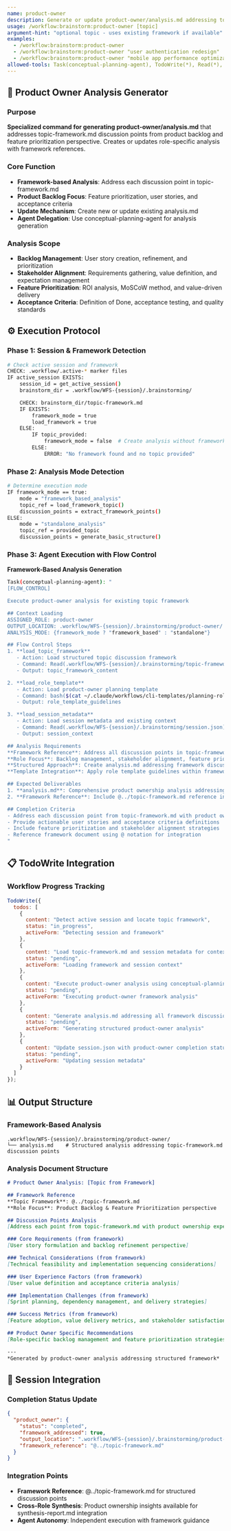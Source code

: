 ```yaml
---
name: product-owner
description: Generate or update product-owner/analysis.md addressing topic-framework discussion points
usage: /workflow:brainstorm:product-owner [topic]
argument-hint: "optional topic - uses existing framework if available"
examples:
  - /workflow:brainstorm:product-owner
  - /workflow:brainstorm:product-owner "user authentication redesign"
  - /workflow:brainstorm:product-owner "mobile app performance optimization"
allowed-tools: Task(conceptual-planning-agent), TodoWrite(*), Read(*), Write(*)
---
```


## 🎯 **Product Owner Analysis Generator**

### Purpose
**Specialized command for generating product-owner/analysis.md** that addresses topic-framework.md discussion points from product backlog and feature prioritization perspective. Creates or updates role-specific analysis with framework references.

### Core Function
- **Framework-based Analysis**: Address each discussion point in topic-framework.md
- **Product Backlog Focus**: Feature prioritization, user stories, and acceptance criteria
- **Update Mechanism**: Create new or update existing analysis.md
- **Agent Delegation**: Use conceptual-planning-agent for analysis generation

### Analysis Scope
- **Backlog Management**: User story creation, refinement, and prioritization
- **Stakeholder Alignment**: Requirements gathering, value definition, and expectation management
- **Feature Prioritization**: ROI analysis, MoSCoW method, and value-driven delivery
- **Acceptance Criteria**: Definition of Done, acceptance testing, and quality standards

## ⚙️ **Execution Protocol**

### Phase 1: Session & Framework Detection
```bash
# Check active session and framework
CHECK: .workflow/.active-* marker files
IF active_session EXISTS:
    session_id = get_active_session()
    brainstorm_dir = .workflow/WFS-{session}/.brainstorming/

    CHECK: brainstorm_dir/topic-framework.md
    IF EXISTS:
        framework_mode = true
        load_framework = true
    ELSE:
        IF topic_provided:
            framework_mode = false  # Create analysis without framework
        ELSE:
            ERROR: "No framework found and no topic provided"
```

### Phase 2: Analysis Mode Detection
```bash
# Determine execution mode
IF framework_mode == true:
    mode = "framework_based_analysis"
    topic_ref = load_framework_topic()
    discussion_points = extract_framework_points()
ELSE:
    mode = "standalone_analysis"
    topic_ref = provided_topic
    discussion_points = generate_basic_structure()
```

### Phase 3: Agent Execution with Flow Control
**Framework-Based Analysis Generation**

```bash
Task(conceptual-planning-agent): "
[FLOW_CONTROL]

Execute product-owner analysis for existing topic framework

## Context Loading
ASSIGNED_ROLE: product-owner
OUTPUT_LOCATION: .workflow/WFS-{session}/.brainstorming/product-owner/
ANALYSIS_MODE: {framework_mode ? "framework_based" : "standalone"}

## Flow Control Steps
1. **load_topic_framework**
   - Action: Load structured topic discussion framework
   - Command: Read(.workflow/WFS-{session}/.brainstorming/topic-framework.md)
   - Output: topic_framework_content

2. **load_role_template**
   - Action: Load product-owner planning template
   - Command: bash($(cat ~/.claude/workflows/cli-templates/planning-roles/product-owner.md))
   - Output: role_template_guidelines

3. **load_session_metadata**
   - Action: Load session metadata and existing context
   - Command: Read(.workflow/WFS-{session}/.brainstorming/session.json)
   - Output: session_context

## Analysis Requirements
**Framework Reference**: Address all discussion points in topic-framework.md from product backlog and feature prioritization perspective
**Role Focus**: Backlog management, stakeholder alignment, feature prioritization, acceptance criteria
**Structured Approach**: Create analysis.md addressing framework discussion points
**Template Integration**: Apply role template guidelines within framework structure

## Expected Deliverables
1. **analysis.md**: Comprehensive product ownership analysis addressing all framework discussion points
2. **Framework Reference**: Include @../topic-framework.md reference in analysis

## Completion Criteria
- Address each discussion point from topic-framework.md with product ownership expertise
- Provide actionable user stories and acceptance criteria definitions
- Include feature prioritization and stakeholder alignment strategies
- Reference framework document using @ notation for integration
"
```

## 📋 **TodoWrite Integration**

### Workflow Progress Tracking
```javascript
TodoWrite({
  todos: [
    {
      content: "Detect active session and locate topic framework",
      status: "in_progress",
      activeForm: "Detecting session and framework"
    },
    {
      content: "Load topic-framework.md and session metadata for context",
      status: "pending",
      activeForm: "Loading framework and session context"
    },
    {
      content: "Execute product-owner analysis using conceptual-planning-agent with FLOW_CONTROL",
      status: "pending",
      activeForm: "Executing product-owner framework analysis"
    },
    {
      content: "Generate analysis.md addressing all framework discussion points",
      status: "pending",
      activeForm: "Generating structured product-owner analysis"
    },
    {
      content: "Update session.json with product-owner completion status",
      status: "pending",
      activeForm: "Updating session metadata"
    }
  ]
});
```

## 📊 **Output Structure**

### Framework-Based Analysis
```
.workflow/WFS-{session}/.brainstorming/product-owner/
└── analysis.md    # Structured analysis addressing topic-framework.md discussion points
```

### Analysis Document Structure
```markdown
# Product Owner Analysis: [Topic from Framework]

## Framework Reference
**Topic Framework**: @../topic-framework.md
**Role Focus**: Product Backlog & Feature Prioritization perspective

## Discussion Points Analysis
[Address each point from topic-framework.md with product ownership expertise]

### Core Requirements (from framework)
[User story formulation and backlog refinement perspective]

### Technical Considerations (from framework)
[Technical feasibility and implementation sequencing considerations]

### User Experience Factors (from framework)
[User value definition and acceptance criteria analysis]

### Implementation Challenges (from framework)
[Sprint planning, dependency management, and delivery strategies]

### Success Metrics (from framework)
[Feature adoption, value delivery metrics, and stakeholder satisfaction indicators]

## Product Owner Specific Recommendations
[Role-specific backlog management and feature prioritization strategies]

---
*Generated by product-owner analysis addressing structured framework*
```

## 🔄 **Session Integration**

### Completion Status Update
```json
{
  "product_owner": {
    "status": "completed",
    "framework_addressed": true,
    "output_location": ".workflow/WFS-{session}/.brainstorming/product-owner/analysis.md",
    "framework_reference": "@../topic-framework.md"
  }
}
```

### Integration Points
- **Framework Reference**: @../topic-framework.md for structured discussion points
- **Cross-Role Synthesis**: Product ownership insights available for synthesis-report.md integration
- **Agent Autonomy**: Independent execution with framework guidance
